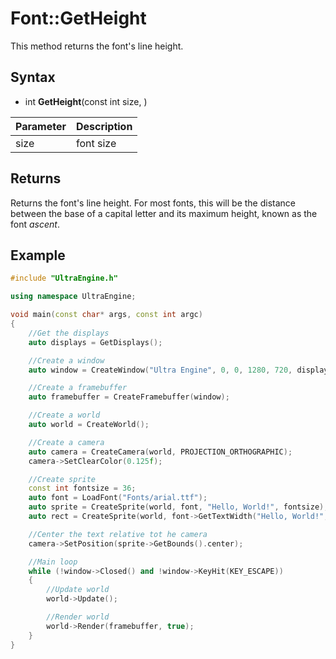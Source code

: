 # Font::GetHeight

This method returns the font's line height.

## Syntax

- int **GetHeight**(const int size, )

| Parameter | Description |
|---|---|
| size | font size |

## Returns

Returns the font's line height. For most fonts, this will be the distance between the base of a capital letter and its maximum height, known as the font *ascent*.

## Example

```c++
#include "UltraEngine.h"

using namespace UltraEngine;

void main(const char* args, const int argc)
{
    //Get the displays
    auto displays = GetDisplays();

    //Create a window
    auto window = CreateWindow("Ultra Engine", 0, 0, 1280, 720, displays[0], WINDOW_TITLEBAR | WINDOW_CENTER);

    //Create a framebuffer
    auto framebuffer = CreateFramebuffer(window);

    //Create a world
    auto world = CreateWorld();

    //Create a camera
    auto camera = CreateCamera(world, PROJECTION_ORTHOGRAPHIC);
    camera->SetClearColor(0.125f);

    //Create sprite
    const int fontsize = 36;
    auto font = LoadFont("Fonts/arial.ttf");
    auto sprite = CreateSprite(world, font, "Hello, World!", fontsize);
    auto rect = CreateSprite(world, font->GetTextWidth("Hello, World!", fontsize), font->GetHeight(fontsize), true);

    //Center the text relative tot he camera
    camera->SetPosition(sprite->GetBounds().center);

    //Main loop
    while (!window->Closed() and !window->KeyHit(KEY_ESCAPE))
    {
        //Update world
        world->Update();

        //Render world
        world->Render(framebuffer, true);
    }
}
```
